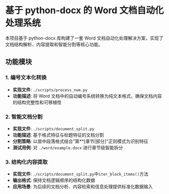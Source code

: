 # 基于 python-docx 的 Word 文档自动化处理系统

本项目基于 python-docx 库构建了一套 Word 文档自动化处理解决方案，实现了文档结构解析、内容提取和智能分割等核心功能。

## 功能模块

### 1. 编号文本化转换
- **实现文件**: `./scripts/process_num.py`
- **功能描述**: 将 Word 文档中的自动编号系统转换为纯文本格式，确保文档内容的结构完整性和可移植性

### 2. 智能文档分割
- **实现文件**: `./scripts/document_split.py`
- **功能描述**: 基于格式特征与标题特征的文档分割
- **分割策略**: 以居中段落格式结合"第**[章节|部分]"正则模式为识别特征
- **测试用例**: 对 `./word/example.docx` 进行章节级智能拆分

### 3. 结构化内容提取
- **实现文件**: `./scripts/document_split.py`中`iter_block_items()`方法
- **输出格式**: 保持文档逻辑顺序的结构化数据
- **应用场景**: 为后续的文档分析、内容检索和信息处理提供标准化数据输入